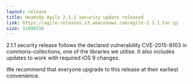 ```yaml
---
layout: release
title: HeadsUp Agile 2.1.1 security update released
link: https://agile-releases.s3.amazonaws.com/agile-2.1.1.tar.gz
size: 31896556
---
```


<p>2.1.1 security release follows the declared vulnerability CVE-2015-8103 in commons-collections, one of the libraries we utilise.
It also includes updates to work with required iOS 9 changes.</p>

<p>We recommend that everyone upgrade to this release at their earliest convenience.</p>

